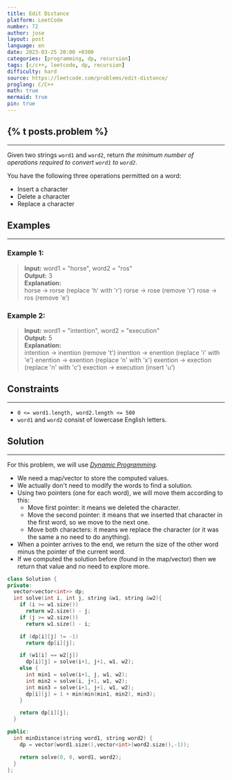 ```yaml
---
title: Edit Distance
platform: LeetCode
number: 72
author: jose
layout: post
language: en
date: 2023-03-25 20:00 +0300
categories: [programming, dp, recursion]
tags: [c/c++, leetcode, dp, recursion]
difficulty: hard
source: https://leetcode.com/problems/edit-distance/
proglang: C/C++
math: true
mermaid: true
pin: true
---
```

## {% t posts.problem %}
---
Given two strings `word1` and `word2`, return *the minimum number of operations required to convert `word1` to `word2`*.

You have the following three operations permitted on a word:

* Insert a character  
* Delete a character  
* Replace a character  

## Examples
---
### **Example 1:**
>**Input:** word1 = "horse", word2 = "ros"  
>**Output:** 3  
>**Explanation:**  
>horse -> rorse (replace 'h' with 'r')
>rorse -> rose (remove 'r')
>rose -> ros (remove 'e')

### **Example 2:**
>**Input:** word1 = "intention", word2 = "execution"  
>**Output:** 5  
>**Explanation:**  
>intention -> inention (remove 't')
>inention -> enention (replace 'i' with 'e')
>enention -> exention (replace 'n' with 'x')
>exention -> exection (replace 'n' with 'c')
>exection -> execution (insert 'u')

## Constraints
---
- `0 <= word1.length, word2.length <= 500`  
- `word1` and `word2` consist of lowercase English letters.  

## Solution
---
For this problem, we will use [*Dynamic Programming*](/categories/dynamicp/).  
  - We need a map/vector to store the computed values.  
  - We actually don't need to modify the words to find a solution.  
  - Using two pointers (one for each word), we will move them according to this:  
    - Move first pointer: it means we deleted the character. 
    - Move the second pointer: it means that we inserted that character in the first word, so we move to the next one.  
    - Move both characters: it means we replace the character (or it was the same a no need to do anything).  
  - When a pointer arrives to the end, we return the size of the other word minus the pointer of the current word.  
  - If we computed the solution before (found in the map/vector) then we return that value and no need to explore more.  

```c++
class Solution {
private:
  vector<vector<int>> dp;
  int solve(int i, int j, string &w1, string &w2){
    if (i >= w1.size())
      return w2.size() - j;
    if (j >= w2.size())
      return w1.size() - i;

    if (dp[i][j] != -1)
      return dp[i][j];

    if (w1[i] == w2[j])
      dp[i][j] = solve(i+1, j+1, w1, w2);
    else {
      int min1 = solve(i+1, j, w1, w2);
      int min2 = solve(i, j+1, w1, w2);
      int min3 = solve(i+1, j+1, w1, w2);
      dp[i][j] = 1 + min(min(min1, min2), min3);
    }

    return dp[i][j];
  }

public:
  int minDistance(string word1, string word2) {
    dp = vector(word1.size(),vector<int>(word2.size(),-1));

    return solve(0, 0, word1, word2);
  }
};
```
